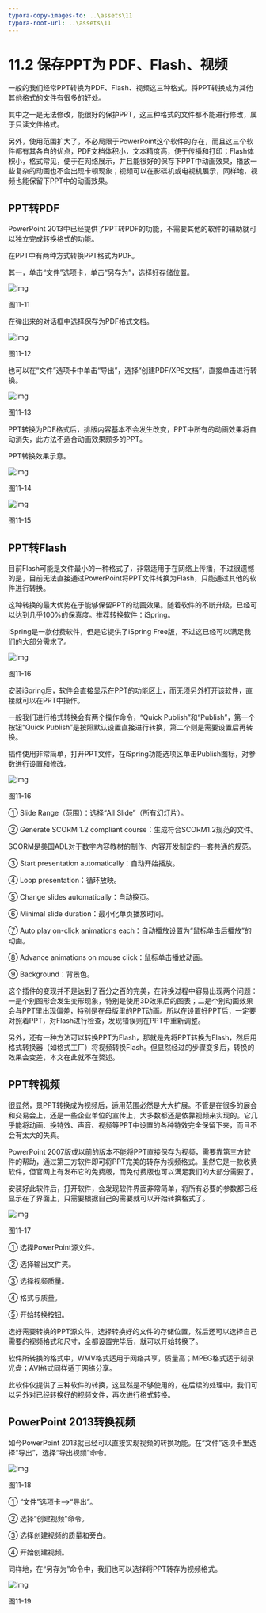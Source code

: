 ```yaml
---
typora-copy-images-to: ..\assets\11
typora-root-url: ..\assets\11
---
```


# 11.2  保存PPT为 PDF、Flash、视频

一般的我们经常PPT转换为PDF、Flash、视频这三种格式。将PPT转换成为其他其他格式的文件有很多的好处。

其中之一是无法修改，能很好的保护PPT，这三种格式的文件都不能进行修改，属于只读文件格式。

另外，使用范围扩大了，不必局限于PowerPoint这个软件的存在，而且这三个软件都有其各自的优点，PDF文档体积小，文本精度高，便于传播和打印；Flash体积小，格式常见，便于在网络展示，并且能很好的保存下PPT中动画效果，播放一些复杂的动画也不会出现卡顿现象；视频可以在影碟机或电视机展示，同样地，视频也能保留下PPT中的动画效果。

## **PPT转PDF**

PowerPoint 2013中已经提供了PPT转PDF的功能，不需要其他的软件的辅助就可以独立完成转换格式的功能。

在PPT中有两种方式转换PPT格式为PDF。

其一，单击“文件”选项卡，单击“另存为”，选择好存储位置。

![img](../../.gitbook/assets/image012%20%283%29.jpg)

图11-11

在弹出来的对话框中选择保存为PDF格式文档。

![img](../../.gitbook/assets/image013%20%283%29.png)

图11-12

也可以在“文件”选项卡中单击“导出”，选择“创建PDF/XPS文档”，直接单击进行转换。

![img](../../.gitbook/assets/image014%20%2822%29.jpg)

图11-13

PPT转换为PDF格式后，排版内容基本不会发生改变，PPT中所有的动画效果将自动消失，此方法不适合动画效果颇多的PPT。

PPT转换效果示意。

![img](../../.gitbook/assets/image015%20%289%29.jpg)

图11-14

![img](../../.gitbook/assets/image016%20%289%29.jpg)

图11-15

## **PPT转Flash**

目前Flash可能是文件最小的一种格式了，非常适用于在网络上传播，不过很遗憾的是，目前无法直接通过PowerPoint将PPT文件转换为Flash，只能通过其他的软件进行转换。

这种转换的最大优势在于能够保留PPT的动画效果。随着软件的不断升级，已经可以达到几乎100%的保真度。推荐转换软件：iSpring。

iSpring是一款付费软件，但是它提供了iSpring Free版，不过这已经可以满足我们的大部分需求了。

![img](../../.gitbook/assets/image017%20%285%29.jpg)

图11-16

安装iSpring后，软件会直接显示在PPT的功能区上，而无须另外打开该软件，直接就可以在PPT中操作。

一般我们进行格式转换会有两个操作命令，“Quick Publish”和“Publish”，第一个按钮“Quick Publish”是按照默认设置直接进行转换，第二个则是需要设置后再转换。

插件使用非常简单，打开PPT文件，在iSpring功能选项区单击Publish图标，对参数进行设置和修改。

![img](../../.gitbook/assets/image018%20%286%29.jpg)

图11-16

① Slide Range（范围）：选择“All Slide”（所有幻灯片）。

② Generate SCORM 1.2 compliant course：生成符合SCORM1.2规范的文件。

SCORM是美国ADL对于数字内容教材的制作、内容开发制定的一套共通的规范。

③ Start presentation automatically：自动开始播放。

④ Loop presentation：循环放映。

⑤ Change slides automatically：自动换页。

⑥ Minimal slide duration：最小化单页播放时间。

⑦ Auto play on-click animations each：自动播放设置为“鼠标单击后播放”的动画。

⑧ Advance animations on mouse click：鼠标单击播放动画。

⑨ Background：背景色。

这个插件的变现并不是达到了百分之百的完美，在转换过程中容易出现两个问题：一是个别图形会发生变形现象，特别是使用3D效果后的图表；二是个别动画效果会与PPT里出现偏差，特别是在母版里的PPT动画。所以在设置好PPT后，一定要对照着PPT，对Flash进行检查，发现错误则在PPT中重新调整。

另外，还有一种方法可以转换PPT为Flash，那就是先将PPT转换为Flash，然后用格式转换器（如格式工厂）将视频转换Flash。但显然经过的步骤变多后，转换的效果会变差，本文在此就不在赘述。

## **PPT转视频**

很显然，景PPT转换成为视频后，适用范围必然是大大扩展。不管是在很多的展会和交易会上，还是一些企业单位的宣传上，大多数都还是依靠视频来实现的。它几乎能将动画、换特效、声音、视频等PPT中设置的各种特效完全保留下来，而且不会有太大的失真。

PowerPoint 2007版或以前的版本不能将PPT直接保存为视频，需要靠第三方软件的帮助，通过第三方软件即可将PPT完美的转存为视频格式。虽然它是一款收费软件，但官网上有发布它的免费版，而免付费版也可以满足我们的大部分需要了。

安装好此软件后，打开软件，会发现软件界面非常简单，将所有必要的参数都已经显示在了界面上，只需要根据自己的需要就可以开始转换格式了。

![img](../../.gitbook/assets/image019%20%2816%29.jpg)

图11-17

① 选择PowerPoint源文件。

② 选择输出文件夹。

③ 选择视频质量。

④ 格式与质量。

⑤ 开始转换按钮。

选好需要转换的PPT源文件，选择转换好的文件的存储位置，然后还可以选择自己需要的视频格式和尺寸，全都设置完毕后，就可以开始转换了。

软件所转换的格式中，WMV格式适用于网络共享，质量高；MPEG格式适于刻录光盘；AVI格式同样适于网络分享。

此软件仅提供了三种软件的转换，这显然是不够使用的，在后续的处理中，我们可以另外对已经转换好的视频文件，再次进行格式转换。

## **PowerPoint 2013转换视频**

如今PowerPoint 2013就已经可以直接实现视频的转换功能。在“文件”选项卡里选择“导出”，选择“导出视频”命令。

![img](../../.gitbook/assets/image020%20%2823%29.jpg)

图11-18

① “文件”选项卡——&gt;“导出”。

② 选择“创建视频”命令。

③ 选择创建视频的质量和旁白。

④ 开始创建视频。

同样地，在“另存为”命令中，我们也可以选择将PPT转存为视频格式。

![img](../../.gitbook/assets/image021%20%2821%29.jpg)

图11-19

